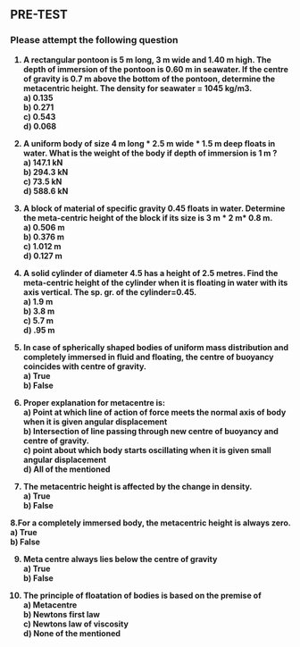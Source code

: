 ## <b> PRE-TEST<b>
### Please attempt the following question

1. A rectangular pontoon is 5 m long, 3 m wide and 1.40 m high. The depth of immersion of the pontoon is 0.60 m in seawater. If the centre of gravity is 0.7 m above the bottom of the pontoon, determine the metacentric height. The density for seawater = 1045 kg/m3.<br>
a) 0.135<br>
b) 0.271<br>
c) 0.543<br>
d) 0.068<br>



2. A uniform body of size 4 m long * 2.5 m wide * 1.5 m deep floats in water. What is the weight of the body if depth of immersion is 1 m ?<br>
a) 147.1 kN<br>
b) 294.3 kN<br>
c) 73.5 kN<br>
d) 588.6 kN<br>



3. A block of material of specific gravity 0.45 floats in water. Determine the meta-centric height of the block if its size is 3 m * 2 m* 0.8 m.<br>
a) 0.506 m<br>
b) 0.376 m<br>
c) 1.012 m<br>
d) 0.127 m<br>



4. A solid cylinder of diameter 4.5 has a height of 2.5 metres. Find the meta-centric height of the cylinder when it is floating in water with its axis vertical. The sp. gr. of the cylinder=0.45.<br>
a) 1.9 m<br>
b) 3.8 m<br>
c) 5.7 m<br>
d) .95 m<br>

5. In case of spherically shaped bodies of uniform mass distribution and completely immersed in fluid and floating, the centre of buoyancy coincides with centre of gravity.<br>
a) True<br>
b) False<br>


6. Proper explanation for metacentre is:<br>
a) Point at which line of action of force meets the normal axis of body when it is given angular displacement<br>
b) Intersection of line passing through new centre of buoyancy and centre of gravity.<br>
c) point about which body starts oscillating when it is given small angular displacement<br>
d) All of the mentioned<br>



7. The metacentric height is affected by the change in density.<br>
a) True<br>
b) False<br>



8.For a completely immersed body, the metacentric height is always zero.<br>
a) True<br>
b) False<br>



9. Meta centre always lies below the centre of gravity<br>
a) True<br>
b) False<br>



10. The principle of floatation of bodies is based on the premise of<br>
a) Metacentre<br>
b) Newtons first law<br>
c) Newtons law of viscosity<br>
d) None of the mentioned<br>




